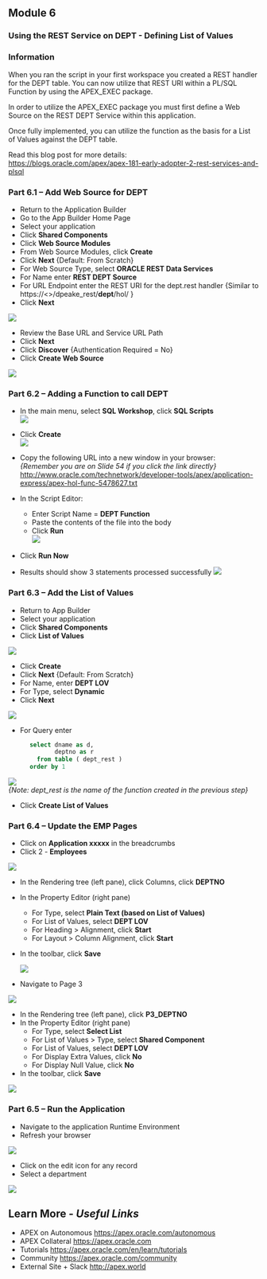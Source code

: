 ## Module 6

### Using the REST Service on DEPT - Defining List of Values

### Information

When you ran the script in your first workspace you created a REST
handler for the DEPT table. You can now utilize that REST URI within
a PL/SQL Function by using the APEX_EXEC package.

In order to utilize the APEX_EXEC package you must first define a
Web Source on the REST DEPT Service within this application.

Once fully implemented, you can utilize the function as the basis for
a List of Values against the DEPT table.

Read this blog post for more details:  
https://blogs.oracle.com/apex/apex-181-early-adopter-2-rest-services-and-plsql

### **Part 6.1** – Add Web Source for DEPT

- Return to the Application Builder
- Go to the App Builder Home Page
- Select your application
- Click **Shared Components**
- Click **Web Source Modules**
- From Web Source Modules, click **Create**
- Click **Next** {Default: From Scratch}
- For Web Source Type,
select **ORACLE REST Data Services**
- For Name
enter **REST DEPT Source**
- For URL Endpoint
enter the REST URI for the dept.rest handler
{Similar to https://<<your service>>/dpeake_rest/**dept**/hol/ }
- Click **Next**

![](https://i.imgur.com/LrWVF2Y.png[/img])

- Review the Base URL and Service URL Path
- Click **Next**
- Click **Discover**
{Authentication Required = No}
- Click **Create Web Source**

![](https://i.imgur.com/eoah4Nm.png[/img])

### **Part 6.2** – Adding a Function to call DEPT

- In the main menu, select **SQL Workshop**, click **SQL Scripts**  
![](https://i.imgur.com/w0xMS99.png[/img])

- Click **Create**  
![](https://i.imgur.com/NfzD7se.png[/img])

- Copy the following URL into a new window in your browser:  
  *{Remember you are on Slide 54 if you click the link directly}*
  http://www.oracle.com/technetwork/developer-tools/apex/application-express/apex-hol-func-5478627.txt

- In the Script Editor:
  - Enter Script Name = **DEPT Function**
  - Paste the contents of the file into the body
  - Click **Run**  
  ![](https://i.imgur.com/87Qgaxw.png[/img])

- Click **Run Now**

- Results should show 3 statements processed successfully
![](https://i.imgur.com/lPSoev5.png[/img])

### **Part 6.3** – Add the List of Values

- Return to App Builder
- Select your application
- Click **Shared Components**
- Click **List of Values**

![](https://i.imgur.com/UkQjFmr.png[/img])

- Click **Create**
- Click **Next** {Default: From Scratch}
- For Name, enter **DEPT LOV**
- For Type, select **Dynamic**
- Click **Next**

![](https://i.imgur.com/WFWo6JQ.png[/img])

- For Query enter  
~~~~sql
      select dname as d,
             deptno as r
        from table ( dept_rest )
      order by 1
~~~~

![](https://i.imgur.com/zFmY9te.png[/img])  
 *{Note: dept_rest is the name
of the function created in the
previous step}*
- Click **Create List of Values**

### **Part 6.4** – Update the EMP Pages

- Click on **Application xxxxx** in the breadcrumbs
- Click 2 - **Employees**

![](https://i.imgur.com/Lw2g71v.png[/img])


- In the Rendering tree (left pane), click Columns, click **DEPTNO**  
-  In the Property Editor (right pane)
   - For Type, select **Plain Text (based on List of Values)** 
   - For List of Values, select **DEPT LOV** 
   - For Heading > Alignment, click **Start** 
   - For Layout > Column Alignment, click **Start**
- In the toolbar, click **Save**

  ![](https://i.imgur.com/k6cZaM5.png[/img])

- Navigate to Page 3

![](https://i.imgur.com/QvU32sQ.png[/img])
- In the Rendering tree (left pane), click **P3_DEPTNO**
- In the Property Editor (right pane)
  - For Type, select **Select List** 
  - For List of Values > Type, select **Shared Component** 
  - For List of Values, select **DEPT LOV** 
  - For Display Extra Values, click **No** 
  - For Display Null Value, click **No**
- In the toolbar, click **Save**  

![](https://i.imgur.com/crGAkYz.png[/img])

### **Part 6.5** – Run the Application

- Navigate to the application Runtime Environment
- Refresh your browser

![](https://i.imgur.com/5gaYlXS.png[/img])

- Click on the edit icon for any record
- Select a department

![](https://i.imgur.com/GEfeilw.png[/img])

## **Learn More** - *Useful Links*

- APEX on Autonomous https://apex.oracle.com/autonomous
- APEX Collateral https://apex.oracle.com
- Tutorials https://apex.oracle.com/en/learn/tutorials
- Community https://apex.oracle.com/community
- External Site + Slack http://apex.world